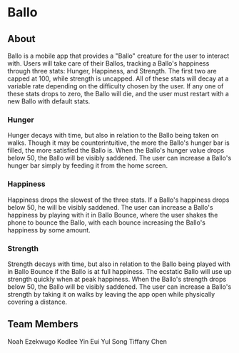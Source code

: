 # Ballo

## About

Ballo is a mobile app that provides a "Ballo" creature for the user to interact with. Users will take care of their Ballos, tracking a Ballo's happiness through three stats: Hunger, Happiness, and Strength. The first two are capped at 100, while strength is uncapped. All of these stats will decay at a variable rate depending on the difficulty chosen by the user. If any one of these stats drops to zero, the Ballo will die, and the user must restart with a new Ballo with default stats.

### Hunger

Hunger decays with time, but also in relation to the Ballo being taken on walks. Though it may be counterintuitive, the more the Ballo's hunger bar is filled, the more satisfied the Ballo is. When the Ballo's hunger value drops below 50, the Ballo will be visibly saddened. The user can increase a Ballo's hunger bar simply by feeding it from the home screen.

### Happiness

Happiness drops the slowest of the three stats. If a Ballo's happiness drops below 50, he will be visibly saddened. The user can increase a Ballo's happiness by playing with it in Ballo Bounce, where the user shakes the phone to bounce the Ballo, with each bounce increasing the Ballo's happiness by some amount.

### Strength

Strength decays with time, but also in relation to the Ballo being played with in Ballo Bounce if the Ballo is at full happiness. The ecstatic Ballo will use up strength quickly when at peak happiness. When the Ballo's strength drops below 50, the Ballo will be visibly saddened. The user can increase a Ballo's strength by taking it on walks by leaving the app open while physically covering a distance.

## Team Members

Noah Ezekwugo
Kodlee Yin
Eui Yul Song
Tiffany Chen
